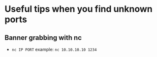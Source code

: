 # Useful tips when you find unknown ports

## Banner grabbing with nc

- `nc IP PORT` example: `nc 10.10.10.10 1234`